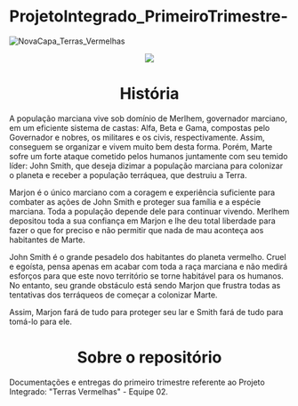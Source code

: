 # ProjetoIntegrado_PrimeiroTrimestre-
![NovaCapa_Terras_Vermelhas](https://user-images.githubusercontent.com/101808085/160294925-f93792d0-6add-4c77-8b52-ad7de25e38bd.jpg)

<p align="center">
<img src="http://img.shields.io/static/v1?label=STATUS&message=EM%20DESENVOLVIMENTO&color=GREEN&style=for-the-badge"/>
</p>

<h1 align="center"> História </h1>

A população marciana vive sob domínio de Merlhem, governador marciano, em um eficiente
sistema de castas: Alfa, Beta e Gama, compostas pelo Governador e nobres, os militares e
os civis, respectivamente. Assim, conseguem se organizar e vivem muito bem desta forma.
Porém, Marte sofre um forte ataque cometido pelos humanos juntamente com seu temido
líder: John Smith, que deseja dizimar a população marciana para colonizar o planeta e
receber a população terráquea, que destruiu a Terra.

Marjon é o único marciano com a coragem e experiência suficiente para combater as ações
de John Smith e proteger sua família e a espécie marciana. Toda a população depende dele
para continuar vivendo. Merlhem depositou toda a sua confiança em Marjon e lhe deu total
liberdade para fazer o que for preciso e não permitir que nada de mau aconteça aos
habitantes de Marte.

John Smith é o grande pesadelo dos habitantes do planeta vermelho. Cruel e egoísta,
pensa apenas em acabar com toda a raça marciana e não medirá esforços para que este
novo território se torne habitável para os humanos. No entanto, seu grande obstáculo está
sendo Marjon que frustra todas as tentativas dos terráqueos de começar a colonizar Marte.

Assim, Marjon fará de tudo para proteger seu lar e Smith fará de tudo para tomá-lo para ele.





<h1 align="center">Sobre o repositório</h1>


Documentações e entregas do primeiro trimestre referente ao Projeto Integrado: "Terras Vermelhas" - Equipe 02.  
